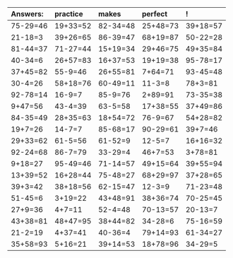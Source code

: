 | Answers: | practice | makes | perfect | ! |
| :--- | :--- | :--- | :--- | :--- |
| 75-29=46 | 19+33=52 | 82-34=48 | 25+48=73 | 39+18=57 | 
| 21-18=3 | 39+26=65 | 86-39=47 | 68+19=87 | 50-22=28 | 
| 81-44=37 | 71-27=44 | 15+19=34 | 29+46=75 | 49+35=84 | 
| 40-34=6 | 26+57=83 | 16+37=53 | 19+19=38 | 95-78=17 | 
| 37+45=82 | 55-9=46 | 26+55=81 | 7+64=71 | 93-45=48 | 
| 30-4=26 | 58+18=76 | 60-49=11 | 11-3=8 | 78+3=81 | 
| 92-78=14 | 16-9=7 | 85-9=76 | 2+89=91 | 73-35=38 | 
| 9+47=56 | 43-4=39 | 63-5=58 | 17+38=55 | 37+49=86 | 
| 84-35=49 | 28+35=63 | 18+54=72 | 76-9=67 | 54+28=82 | 
| 19+7=26 | 14-7=7 | 85-68=17 | 90-29=61 | 39+7=46 | 
| 29+33=62 | 61-5=56 | 61-52=9 | 12-5=7 | 16+16=32 | 
| 92-24=68 | 86-7=79 | 33-29=4 | 46+7=53 | 3+78=81 | 
| 9+18=27 | 95-49=46 | 71-14=57 | 49+15=64 | 39+55=94 | 
| 13+39=52 | 16+28=44 | 75-48=27 | 68+29=97 | 37+28=65 | 
| 39+3=42 | 38+18=56 | 62-15=47 | 12-3=9 | 71-23=48 | 
| 51-45=6 | 3+19=22 | 43+48=91 | 38+36=74 | 70-25=45 | 
| 27+9=36 | 4+7=11 | 52-4=48 | 70-13=57 | 20-13=7 | 
| 43+38=81 | 48+47=95 | 38+44=82 | 34-28=6 | 75-16=59 | 
| 21-2=19 | 4+37=41 | 40-36=4 | 79+14=93 | 61-34=27 | 
| 35+58=93 | 5+16=21 | 39+14=53 | 18+78=96 | 34-29=5 | 
